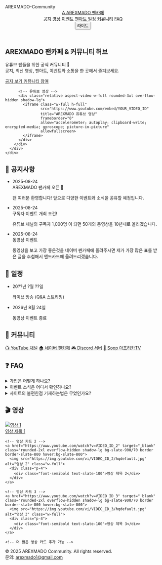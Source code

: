 <!DOCTYPE html>
<html lang="ko" class="scroll-smooth">
<head>
  <meta charset="UTF-8" />
  <meta name="viewport" content="width=device-width, initial-scale=1" />
  <title>AREXMADO 팬카페 | YouTube 커뮤니티</title>
  <meta name="description" content="AREXMADO 유튜브 팬들을 위한 공식 팬카페: 공지, 최신 영상, 일정, 팬아트, 이벤트, 소통." />
  <meta property="og:title" content="AREXMADO 팬카페" />
  <meta property="og:description" content="공지 · 최신 영상 · 팬아트 · 이벤트 · 소통" />
  <meta property="og:type" content="website" />
  <meta property="og:image" content="./images/og-image.png" />
  <meta name="theme-color" content="#0ea5e9" />
  <script src="https://www.youtube.com/watch?v=n8bMnPvZnWs"></script>
  <style>
    .card-glow { box-shadow: 0 10px 25px rgba(2,132,199,.15); }
    .hide { display: none; }
    iframe { border-radius: 1.5rem; }
  </style>
</head>
<body class="bg-slate-950 text-slate-100 selection:bg-cyan-400/40">

<!-- 최상단 표시용 제목 -->
<div class="text-center text-3xl font-bold text-white mt-6">
  AREXMADO-Community
</div>

<!-- 헤더 -->
<header class="fixed inset-x-0 top-0 z-50 backdrop-blur bg-slate-900/80 border-b border-slate-800">
  <div class="mx-auto max-w-6xl px-4 py-3 flex items-center gap-4">
    <a href="#top" class="flex items-center gap-2">
      <span class="inline-flex h-8 w-8 items-center justify-center rounded-xl bg-cyan-500 font-bold text-slate-900">A</span>
      <span class="font-semibold">AREXMADO 팬카페</span>
    </a>
    <nav class="ml-auto hidden md:flex gap-5 text-sm text-slate-300">
      <a href="#news" class="hover:text-white">공지</a>
      <a href="#videos" class="hover:text-white">영상</a>
      <a href="#events" class="hover:text-white">이벤트</a>
      <a href="#gallery" class="hover:text-white">팬아트</a>
      <a href="#schedule" class="hover:text-white">일정</a>
      <a href="#community" class="hover:text-white">커뮤니티</a>
      <a href="#faq" class="hover:text-white">FAQ</a>
    </nav>
    <button id="themeToggle" class="ml-4 rounded-xl border border-slate-700 px-3 py-1 text-sm">라이트</button>
  </div>
</header>

<!-- Hero + 유튜브 영상 -->
<section id="top" class="pt-32">
  <div class="mx-auto max-w-6xl px-4">
    <div class="rounded-3xl bg-gradient-to-br from-sky-700/50 via-slate-900 to-slate-900 p-1">
      <div class="rounded-3xl bg-slate-950/70 p-6 md:p-10">
        <div class="grid md:grid-cols-2 gap-8 items-center">
          <div>
            <h1 class="text-3xl md:text-5xl font-extrabold leading-tight">
              AREXMADO 팬카페 & 커뮤니티 허브
            </h1>
            <p class="mt-4 text-slate-300 text-lg">
              유튜브 팬들을 위한 공식 커뮤니티 🎉<br>
              공지, 최신 영상, 팬아트, 이벤트와 소통을 한 곳에서 즐겨보세요.
            </p>
            <div class="mt-6 flex flex-wrap gap-3">
              <a href="#news" class="px-5 py-3 rounded-2xl bg-cyan-500 text-slate-900 font-semibold hover:opacity-90">
                공지 보기
              </a>
              <a href="#community" class="px-5 py-3 rounded-2xl border border-slate-700 hover:bg-slate-800">
                커뮤니티 참여
              </a>
            </div>
          </div>

          <!-- 유튜브 영상 -->
          <div class="relative aspect-video w-full rounded-3xl overflow-hidden shadow-lg">
            <iframe class="w-full h-full"
                    src="https://www.youtube.com/embed/YOUR_VIDEO_ID"
                    title="AREXMADO 유튜브 영상"
                    frameborder="0"
                    allow="accelerometer; autoplay; clipboard-write; encrypted-media; gyroscope; picture-in-picture"
                    allowfullscreen>
            </iframe>
          </div>
        </div>
      </div>
    </div>
  </div>
</section>

<!-- 공지 -->
<section id="news" class="max-w-6xl mx-auto px-4 py-16">
  <h2 class="text-2xl md:text-3xl font-bold mb-6">📢 공지사항</h2>
  <ul class="space-y-4">
    <li class="p-5 rounded-2xl bg-slate-900/70 border border-slate-800">
      <div class="text-sm text-slate-400">2025-08-24</div>
      <div class="font-semibold mt-1">AREXMADO 팬카페 오픈 🎊</div>
      <p class="mt-1 text-slate-300">팬 여러분 환영합니다! 앞으로 다양한 이벤트와 소식을 공유할 예정입니다.</p>
    </li>
    <li class="p-5 rounded-2xl bg-slate-900/70 border border-slate-800">
      <div class="text-sm text-slate-400">2025-08-24</div>
      <div class="font-semibold mt-1">구독자 이벤트 개최 조건!</div>
      <p class="mt-1 text-slate-300">유튜브 채널의 구독자 1,000명 이 되면 50개의 동영상을 10년내로 올리겠습니다.</p>
    </li>
    <li class="p-5 rounded-2xl bg-slate-900/70 border border-slate-800">
      <div class="text-sm text-slate-400">2025-08-24</div>
      <div class="font-semibold mt-1">동영상 이벤트</div>
      <p class="mt-1 text-slate-300">동영상을 보고 가장 좋은것을 네이버 펜카페에 올려주시면 제가 가장 많은 표를 받은 글을 추첨해서 앤드카드에 올려드리겠습니다.</p>
    </li>
  </ul>
</section>

<!-- 일정 -->
<section id="schedule" class="max-w-6xl mx-auto px-4 py-16">
  <h2 class="text-2xl md:text-3xl font-bold mb-6">📅 일정</h2>
  <ul class="space-y-4">
    <li class="p-5 rounded-2xl bg-slate-900/70 border border-slate-800">
      <div class="font-semibold">20??년 ?월 ??일</div>
      <p class="text-slate-300">라이브 방송 (Q&A 스트리밍)</p>
    </li>
    <li class="p-5 rounded-2xl bg-slate-900/70 border border-slate-800">
      <div class="font-semibold">2026년 8월 24일</div>
      <p class="text-slate-300">동영상 이벤트 종료</p>
    </li>
  </ul>
</section>

<!-- 커뮤니티 -->
<section id="community" class="max-w-6xl mx-auto px-4 py-16">
  <h2 class="text-2xl md:text-3xl font-bold mb-6">💬 커뮤니티</h2>
  <div class="grid md:grid-cols-4 gap-6">
    <a href="https://www.youtube.com/@arexmado" target="_blank" class="p-6 rounded-2xl bg-slate-900/70 border border-slate-800 hover:bg-slate-800">📺 YouTube 채널</a>
    <a href="https://cafe.naver.com/arex" target="_blank" class="p-6 rounded-2xl bg-slate-900/70 border border-slate-800 hover:bg-slate-800">🏠 네이버 팬카페</a>
    <a href="https://discord.gg/XKmYrcWu" target="_blank" class="p-6 rounded-2xl bg-slate-900/70 border border-slate-800 hover:bg-slate-800">🎮 Discord 서버</a>
    <a href="https://afreecatv.com/soop" target="_blank" class="p-6 rounded-2xl bg-slate-900/70 border border-slate-800 hover:bg-slate-800">📡 Soop 아프리카TV</a>
  </div>
</section>

<!-- FAQ -->
<section id="faq" class="max-w-6xl mx-auto px-4 py-16">
  <h2 class="text-2xl md:text-3xl font-bold mb-6">❓ FAQ</h2>
  <div class="space-y-4">
    <details class="rounded-2xl bg-slate-900/70 border border-slate-800 p-4">
      <summary class="cursor-pointer font-semibold">가입은 어떻게 하나요?</summary>
      <p class="mt-2 text-slate-300">이 사이트 자체는 정적 사이트라 가입 기능이 없습니다. 팬카페 또는 Discord 서버에서 가입하실 수 있습니다.</p>
    </details>
    <details class="rounded-2xl bg-slate-900/70 border border-slate-800 p-4">
      <summary class="cursor-pointer font-semibold">이벤트 소식은 어디서 확인하나요?</summary>
      <p class="mt-2 text-slate-300">공지사항 섹션과 유튜브 커뮤니티, 팬카페 공지, Soop(아프리카) 게시판을 확인해주세요.</p>
    </details>
    <details class="rounded-2xl bg-slate-900/70 border border-slate-800 p-4">
      <summary class="cursor-pointer font-semibold">사이트의 불편한점 기재하는법은 무었인가요?</summary>
      <p class="mt-2 text-slate-300">이메일 기재는 사이트의 끝에서 확인할 수 있습니다.</p>
    </details>
  </div>
</section>

<!-- 영상 탭 -->
<section id="videos" class="max-w-6xl mx-auto px-4 py-16">
  <h2 class="text-2xl md:text-3xl font-bold mb-6">🎬 영상</h2>
  <div class="grid md:grid-cols-2 lg:grid-cols-3 gap-6">
    <!-- 영상 카드 1 -->
    <a href="https://www.youtube.com/watch?v=VIDEO_ID_1" target="_blank" class="rounded-2xl overflow-hidden shadow-lg bg-slate-900/70 border border-slate-800 hover:bg-slate-800">
      <img src="https://img.youtube.com/vi/VIDEO_ID_1/hqdefault.jpg" alt="영상 1" class="w-full">
      <div class="p-4">
        <div class="font-semibold text-slate-100">영상 제목 1</div>
      </div>
    </a>

    <!-- 영상 카드 2 -->
    <a href="https://www.youtube.com/watch?v=VIDEO_ID_2" target="_blank" class="rounded-2xl overflow-hidden shadow-lg bg-slate-900/70 border border-slate-800 hover:bg-slate-800">
      <img src="https://img.youtube.com/vi/VIDEO_ID_2/hqdefault.jpg" alt="영상 2" class="w-full">
      <div class="p-4">
        <div class="font-semibold text-slate-100">영상 제목 2</div>
      </div>
    </a>

    <!-- 영상 카드 3 -->
    <a href="https://www.youtube.com/watch?v=VIDEO_ID_3" target="_blank" class="rounded-2xl overflow-hidden shadow-lg bg-slate-900/70 border border-slate-800 hover:bg-slate-800">
      <img src="https://img.youtube.com/vi/VIDEO_ID_3/hqdefault.jpg" alt="영상 3" class="w-full">
      <div class="p-4">
        <div class="font-semibold text-slate-100">영상 제목 3</div>
      </div>
    </a>

    <!-- 더 많은 영상 카드 추가 가능 -->
  </div>
</section>


<!-- 푸터 -->
<footer class="border-t border-slate-800 py-10 text-center text-sm text-slate-500 space-y-2">
  <div>© 2025 AREXMADO Community. All rights reserved.</div>
  <div>문의: <a href="https://mail.google.com/mail/?view=cm&fs=1&to=arexmado1@gmail.com" class="text-cyan-500 hover:underline">arexmado1@gmail.com</a></div>
</footer>

<script>
  // 라이트/다크 모드 토글
  const themeBtn = document.getElementById("themeToggle");
  themeBtn.addEventListener("click", () => {
    document.body.classList.toggle("bg-slate-950");
    document.body.classList.toggle("text-slate-100");
    document.body.classList.toggle("bg-white");
    document.body.classList.toggle("text-slate-900");

    // 각 섹션 카드 배경 토글
    document.querySelectorAll('section, footer, details').forEach(el => {
      el.classList.toggle('bg-slate-950/70');
      el.classList.toggle('bg-white/70');
      el.classList.toggle('border-slate-800');
      el.classList.toggle('border-slate-300');
    });

    // 버튼 텍스트 변경
    themeBtn.textContent = themeBtn.textContent === "라이트" ? "다크" : "라이트";
  });

  // 스크롤에 따라 헤더 숨김/등장
  const header = document.querySelector("header");
  let lastScroll = 0;
  window.addEventListener("scroll", () => {
    let currentScroll = window.pageYOffset;
    if (currentScroll > lastScroll && currentScroll > 50) {
      header.style.transform = "translateY(-100%)";
    } else {
      header.style.transform = "translateY(0)";
    }
    lastScroll = currentScroll;
  });
</script>

</body>
</html>
